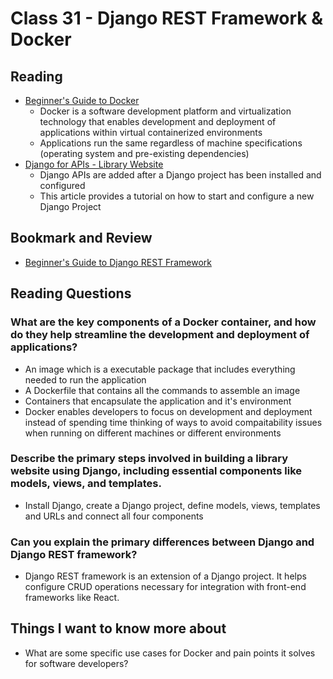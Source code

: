 # Class 31 - Django REST Framework & Docker

## Reading

- [Beginner's Guide to Docker](https://wsvincent.com/beginners-guide-to-docker/)
    - Docker is a software development platform and virtualization technology that enables development and deployment of applications within virtual containerized environments
    - Applications run the same regardless of machine specifications (operating system and pre-existing dependencies)
- [Django for APIs - Library Website](https://djangoforapis.com/library-website-and-api/)
    - Django APIs are added after a Django project has been installed and configured
    - This article provides a tutorial on how to start and configure a new Django Project 


## Bookmark and Review

- [Beginner's Guide to Django REST Framework](https://learndjango.com/tutorials/official-django-rest-framework-tutorial-beginners)

## Reading Questions

### What are the key components of a Docker container, and how do they help streamline the development and deployment of applications?

- An image which is a executable package that includes everything needed to run the application
- A Dockerfile that contains all the commands to assemble an image
- Containers that encapsulate the application and it's environment
- Docker enables developers to focus on development and deployment instead of spending time thinking of ways to avoid compaitability issues when running on different machines or different environments

### Describe the primary steps involved in building a library website using Django, including essential components like models, views, and templates.

- Install Django, create a Django project, define models, views, templates and URLs and connect all four components

### Can you explain the primary differences between Django and Django REST framework?

- Django REST framework is an extension of a Django project. It helps configure CRUD operations necessary for integration with front-end frameworks like React.

## Things I want to know more about

- What are some specific use cases for Docker and pain points it solves for software developers?
